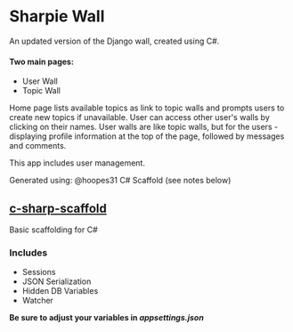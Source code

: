 # Sharpie Wall

An updated version of the Django wall, created using C#. 

#### Two main pages:
* User Wall
* Topic Wall
  
Home page lists available topics as link to topic walls and prompts users to create new topics if unavailable.
User can access other user's walls by clicking on their names. User walls are like topic walls, but for the users - displaying profile information at the top of the page, followed by messages and comments.

This app includes user management.

Generated using:
@hoopes31 C# Scaffold (see notes below)


## [c-sharp-scaffold](https://github.com/Hoopes31/c-sharp-scaffold)
Basic scaffolding for C#

### Includes

  * Sessions
  * JSON Serialization
  * Hidden DB Variables
  * Watcher

**Be sure to adjust your variables in _appsettings.json_**
